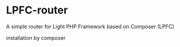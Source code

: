 # LPFC-router
A simple router for Light PHP Framework based on Composer (LPFC)  

installation by composer  
